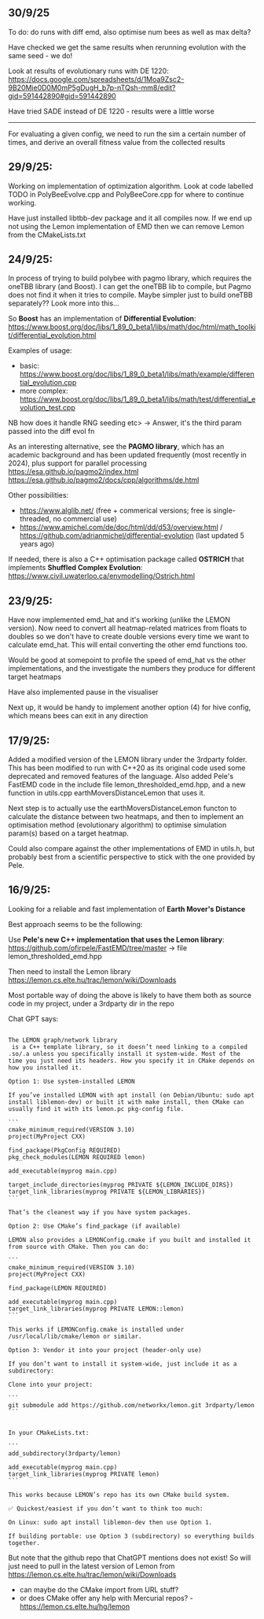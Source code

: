 ## 30/9/25

To do: do runs with diff emd, also optimise num bees as well as max delta?

Have checked we get the same results when rerunning evolution with the same seed - we do!

Look at results of evolutionary runs with DE 1220: https://docs.google.com/spreadsheets/d/1Moa9Zsc2-9B20Mie0D0M0mP5gDugH_b7p-nTQsh-mm8/edit?gid=591442890#gid=591442890

Have tried SADE instead of DE 1220 - results were a little worse

---

For evaluating a given config, we need to run the sim a certain number of times, and derive an overall fitness value from the collected results

## 29/9/25:

Working on implementation of optimization algorithm. Look at code labelled TODO in PolyBeeEvolve.cpp and PolyBeeCore.cpp for where to continue working.

Have just installed libtbb-dev package and it all compiles now. If we end up not using the Lemon implementation of EMD then we can remove Lemon from the CMakeLists.txt


## 24/9/25:

In process of trying to build polybee with pagmo library, which requires the oneTBB library (and Boost). I can get the oneTBB lib to compile, but Pagmo does not find it when it tries to compile. Maybe simpler just to build oneTBB separately?? Look more into this...

So **Boost** has an implementation of **Differential Evolution**:
https://www.boost.org/doc/libs/1_89_0_beta1/libs/math/doc/html/math_toolkit/differential_evolution.html

Examples of usage:
- basic: https://www.boost.org/doc/libs/1_89_0_beta1/libs/math/example/differential_evolution.cpp
- more complex: https://www.boost.org/doc/libs/1_89_0_beta1/libs/math/test/differential_evolution_test.cpp

NB how does it handle RNG seeding etc> -> Answer, it's the third param passed into the diff evol fn

As an interesting alternative, see the **PAGMO library**, which has an academic background and has been updated frequently (most recently in 2024), plus support for parallel processing
https://esa.github.io/pagmo2/index.html
https://esa.github.io/pagmo2/docs/cpp/algorithms/de.html

Other possibilities:
* https://www.alglib.net/ (free + commerical versions; free is single-threaded, no commercial use)
* https://www.amichel.com/de/doc/html/dd/d53/overview.html / https://github.com/adrianmichel/differential-evolution (last updated 5 years ago)

If needed, there is also a C++ optimisation package called **OSTRICH** that implements **Shuffled Complex Evolution**:
https://www.civil.uwaterloo.ca/envmodelling/Ostrich.html


## 23/9/25:

Have now implemented emd_hat and it's working (unlike the LEMON version). Now need to convert all heatmap-related matrices from floats to doubles so we don't have to create double versions every time we want to calculate emd_hat. This will entail converting the other emd functions too.

Would be good at somepoint to profile the speed of emd_hat vs the other implementations, and the investigate the numbers they produce for different target heatmaps

Have also implemented pause in the visualiser

Next up, it would be handy to implement another option (4) for hive config, which means bees can exit in any direction



## 17/9/25:

Added a modified version of the LEMON library under the 3rdparty folder. This has been modified to run with C++20 as its original code used some deprecated and removed features of the language. Also added Pele's FastEMD code in the include file lemon_thresholded_emd.hpp, and a new function in utils.cpp earthMoversDistanceLemon that uses it.

Next step is to actually use the earthMoversDistanceLemon functon to calculate the distance between two heatmaps, and then to implement an optimisation method (evolutionary algorithm) to optimise simulation param(s) based on a target heatmap.

Could also compare against the other implementations of EMD in utils.h, but probably best from a scientific perspective to stick with the one provided by Pele.


## 16/9/25:

Looking for a reliable and fast implementation of **Earth Mover's Distance**

Best approach seems to be the following:

Use **Pele's new C++ implementation that uses the Lemon library**:
https://github.com/ofirpele/FastEMD/tree/master
-> file lemon_thresholded_emd.hpp

Then need to install the Lemon library
https://lemon.cs.elte.hu/trac/lemon/wiki/Downloads

Most portable way of doing the above is likely to have them both as source code in my project, under a 3rdparty dir in the repo

Chat GPT says:

~~~~~~~~~~~~~~~~~~~~~~~~~~~~~~~~~~~~~~~~~~~~~~~~~~~~~~~~~~~~~~~~~~~~~~~~~~

The LEMON graph/network library
 is a C++ template library, so it doesn’t need linking to a compiled .so/.a unless you specifically install it system-wide. Most of the time you just need its headers. How you specify it in CMake depends on how you installed it.

Option 1: Use system-installed LEMON

If you’ve installed LEMON with apt install (on Debian/Ubuntu: sudo apt install liblemon-dev) or built it with make install, then CMake can usually find it with its lemon.pc pkg-config file.

```
cmake_minimum_required(VERSION 3.10)
project(MyProject CXX)

find_package(PkgConfig REQUIRED)
pkg_check_modules(LEMON REQUIRED lemon)

add_executable(myprog main.cpp)

target_include_directories(myprog PRIVATE ${LEMON_INCLUDE_DIRS})
target_link_libraries(myprog PRIVATE ${LEMON_LIBRARIES})
```

That’s the cleanest way if you have system packages.

Option 2: Use CMake’s find_package (if available)

LEMON also provides a LEMONConfig.cmake if you built and installed it from source with CMake. Then you can do:

```
cmake_minimum_required(VERSION 3.10)
project(MyProject CXX)

find_package(LEMON REQUIRED)

add_executable(myprog main.cpp)
target_link_libraries(myprog PRIVATE LEMON::lemon)
```

This works if LEMONConfig.cmake is installed under /usr/local/lib/cmake/lemon or similar.

Option 3: Vendor it into your project (header-only use)

If you don’t want to install it system-wide, just include it as a subdirectory:

Clone into your project:

```
git submodule add https://github.com/networkx/lemon.git 3rdparty/lemon
```


In your CMakeLists.txt:

```
add_subdirectory(3rdparty/lemon)

add_executable(myprog main.cpp)
target_link_libraries(myprog PRIVATE lemon)
```

This works because LEMON’s repo has its own CMake build system.

✅ Quickest/easiest if you don’t want to think too much:

On Linux: sudo apt install liblemon-dev then use Option 1.

If building portable: use Option 3 (subdirectory) so everything builds together.

~~~~~~~~~~~~~~~~~~~~~~~~~~~~~~~~~~~~~~~~~~~~~~~~~~~~~~~~~~~~~~~~~~~~~~~~~~

But note that the github repo that ChatGPT mentions does not exist! So will just need to pull in the latest version of Lemon from https://lemon.cs.elte.hu/trac/lemon/wiki/Downloads

- can maybe do the CMake import from URL stuff?
- or does CMake offer any help with Mercurial repos? - https://lemon.cs.elte.hu/hg/lemon
